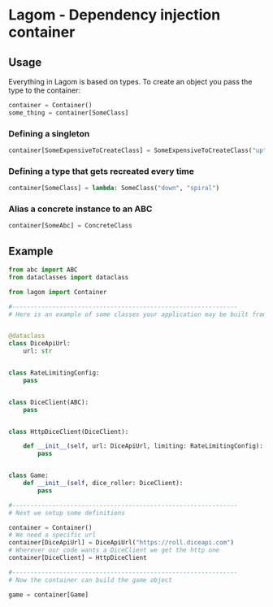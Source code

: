 # Lagom - Dependency injection container
## Usage
Everything in Lagom is based on types. To create an object
you pass the type to the container:
```python
container = Container()
some_thing = container[SomeClass]
```

### Defining a singleton
```python
container[SomeExpensiveToCreateClass] = SomeExpensiveToCreateClass("up", "left")
```

### Defining a type that gets recreated every time
```python
container[SomeClass] = lambda: SomeClass("down", "spiral")
```

### Alias a concrete instance to an ABC
```python
container[SomeAbc] = ConcreteClass
```
## Example
```python
from abc import ABC
from dataclasses import dataclass

from lagom import Container

#--------------------------------------------------------------
# Here is an example of some classes your application may be built from


@dataclass
class DiceApiUrl:
    url: str


class RateLimitingConfig:
    pass


class DiceClient(ABC):
    pass


class HttpDiceClient(DiceClient):

    def __init__(self, url: DiceApiUrl, limiting: RateLimitingConfig):
        pass


class Game:
    def __init__(self, dice_roller: DiceClient):
        pass

#--------------------------------------------------------------
# Next we setup some definitions

container = Container()
# We need a specific url
container[DiceApiUrl] = DiceApiUrl("https://roll.diceapi.com")
# Wherever our code wants a DiceClient we get the http one
container[DiceClient] = HttpDiceClient

#--------------------------------------------------------------
# Now the container can build the game object

game = container[Game]

```